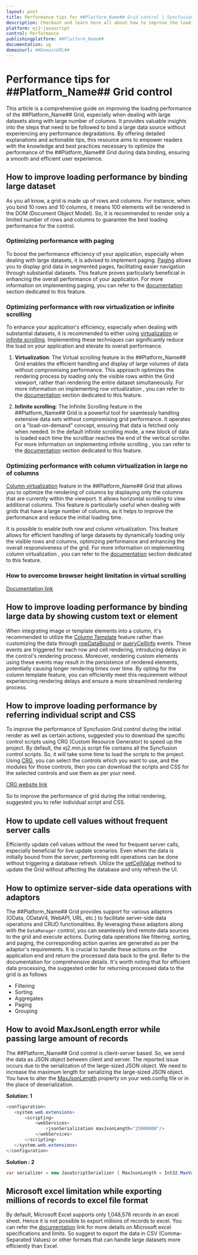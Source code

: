 ```yaml
---
layout: post
title: Performance tips for ##Platform_Name## Grid control | Syncfusion
description: Checkout and learn here all about how to improve the loading performance of ##Platform_Name## Grid control even binding large data set.
platform: ej2-javascript
control: Performance 
publishingplatform: ##Platform_Name##
documentation: ug
domainurl: ##DomainURL##
---
```


# Performance tips for ##Platform_Name## Grid control

This article is a comprehensive guide on improving the loading performance of the ##Platform_Name## Grid, especially when dealing with large datasets along with large number of columns. It provides valuable insights into the steps that need to be followed to bind a large data source without experiencing any performance degradations. By offering detailed explanations and actionable tips, this resource aims to empower readers with the knowledge and best practices necessary to optimize the performance of the ##Platform_Name## Grid during data binding, ensuring a smooth and efficient user experience.

## How to improve loading performance by binding large dataset
As you all know, a grid is made up of rows and columns. For instance, when you bind 10 rows and 10 columns, it means 100 elements will be rendered in the DOM (Document Object Model). So, it is recommended to render only a limited number of rows and columns to guarantee the best loading performance for the control.

### Optimizing performance with paging 
To boost the performance efficiency of your application, especially when dealing with large datasets, it is advised to implement paging. [Paging](https://ej2.syncfusion.com/documentation/grid/paging) allows you to display grid data in segmented pages, facilitating easier navigation through substantial datasets. This feature proves particularly beneficial in enhancing the overall performance of your application. For more information on implementing paging, you can refer to the [documentation](https://ej2.syncfusion.com/documentation/grid/paging) section dedicated to this feature.

### Optimizing performance with row virtualization or infinite scrolling 
To enhance your application's efficiency, especially when dealing with substantial datasets, it is recommended to either using [virtualization](https://ej2.syncfusion.com/documentation/grid/virtual-scroll) or [infinite scrolling](https://ej2.syncfusion.com/documentation/grid/infinite-scroll). Implementing these techniques can significantly reduce the load on your application and elevate its overall performance.

1.  **Virtualization**: The Virtual scrolling feature in the ##Platform_Name## Grid enables the efficient handling and display of large volumes of data without compromising performance. This approach optimizes the rendering process by loading only the visible rows within the Grid viewport, rather than rendering the entire dataset simultaneously. For more information on implementing row virtualization , you can refer to the [documentation](https://ej2.syncfusion.com/documentation/grid/virtual-scroll) section dedicated to this feature.

2.  **Infinite scrolling**: The Infinite Scrolling feature in the ##Platform_Name## Grid is a powerful tool for seamlessly handling extensive data sets without compromising grid performance. It operates on a "load-on-demand" concept, ensuring that data is fetched only when needed. In the default infinite scrolling mode, a new block of data is loaded each time the scrollbar reaches the end of the vertical scroller. For more information on implementing infinite scrolling , you can refer to the [documentation](https://ej2.syncfusion.com/documentation/grid/infinite-scroll) section dedicated to this feature.

### Optimizing performance with column virtualization in large no of columns
[Column virtualization](https://ej2.syncfusion.com/documentation/grid/virtual-scroll#column-virtualization) feature in the ##Platform_Name## Grid that allows you to optimize the rendering of columns by displaying only the columns that are currently within the viewport. It allows horizontal scrolling to view additional columns. This feature is particularly useful when dealing with grids that have a large number of columns, as it helps to improve the performance and reduce the initial loading time.

It is possible to enable both row and column virtualization. This feature allows for efficient handling of large datasets by dynamically loading only the visible rows and columns, optimizing performance and enhancing the overall responsiveness of the grid. For more information on implementing column virtualization , you can refer to the [documentation](https://ej2.syncfusion.com/documentation/grid/virtual-scroll#column-virtualization) section dedicated to this feature.

### How to overcome browser height limitation in virtual scrolling
[Documentation link](https://ej2.syncfusion.com/documentation/grid/virtual-scroll#browser-height-limitation-in-virtual-scrolling-and-solution)

## How to improve loading performance by binding large data by showing custom text or element
When integrating image or template elements into a column, it's recommended to utilize the [Column Template](https://ej2.syncfusion.com/documentation/grid/columns/column-template) feature rather than customizing the data through [rowDataBound](https://ej2.syncfusion.com/documentation/api/grid/#rowdatabound) or [queryCellInfo](https://ej2.syncfusion.com/documentation/api/grid/#querycellinfo) events. These events are triggered for each row and cell rendering, introducing delays in the control's rendering process. Moreover, rendering custom elements using these events may result in the persistence of rendered elements, potentially causing longer rendering times over time. By opting for the column template feature, you can efficiently meet this requirement without experiencing rendering delays and ensure a more streamlined rendering process.

## How to improve loading performance by referring individual script and CSS

To improve the performance of Syncfusion Grid control during the initial render as well as certain actions, suggested you to download the specific control scripts using CRG (Custom Resource Generator) to speed up the project. By default, the ej2.min.js script file contains all the Syncfusion control scripts. So, it will take some time to load the scripts to the project. Using [CRG](https://ej2.syncfusion.com/aspnetmvc/documentation/common/custom-resource-generator), you can select the controls which you want to use, and the modules for those controls, then you can download the scripts and CSS for the selected controls and use them as per your need.

[CRG website link](https://crg.syncfusion.com/) 

So to improve the performance of grid during the initial rendering, suggested you to refer individual script and CSS.

## How to update cell values without frequent server calls 

Efficiently update cell values without the need for frequent server calls, especially beneficial for live update scenarios. Even when the data is initially bound from the server, performing edit operations can be done without triggering a database refresh. Utilize the [setCellValue](https://ej2.syncfusion.com/documentation/api/grid/#setcellvalue) method to update the Grid without affecting the database and only refresh the UI.

## How to optimize server-side data operations with adaptors

The ##Platform_Name## Grid provides support for various adaptors (OData, ODataV4, WebAPI, URL, etc.) to facilitate server-side data operations and CRUD functionalities. By leveraging these adaptors along with the `DataManager` control, you can seamlessly bind remote data sources to the grid and execute actions. During data operations like filtering, sorting, and paging, the corresponding action queries are generated as per the adaptor's requirements. It is crucial to handle these actions on the application end and return the processed data back to the grid. Refer to the documentation for comprehensive details. It's worth noting that for efficient data processing, the suggested order for returning processed data to the grid is as follows
* Filtering
* Sorting
* Aggregates
* Paging
* Grouping

## How to avoid MaxJsonLength error while passing large amount of records

The ##Platform_Name## Grid control is client-server based. So, we send the data as JSON object between client and server. The reported issue occurs due to the serialization of the large-sized JSON object. We need to increase the maximum length for serializing the large-sized JSON object. You have to alter the [MaxJsonLength](https://social.msdn.microsoft.com/Forums/en-US/ab1a5864-46e2-4c57-9511-dc3f60cc314a/how-to-increase-maxjsonlength-for-json-post-in-mvc3?forum=aspmv) property on your web.config file or in the place of deserialization.

**Solution: 1**

```csharp
<configuration> 
   <system.web.extensions>
       <scripting>
           <webServices>
               <jsonSerialization maxJsonLength="25000000"/>
           </webServices>
       </scripting>
   </system.web.extensions>
</configuration> 
```

**Solution : 2**
```csharp
var serializer = new JavaScriptSerializer { MaxJsonLength = Int32.MaxValue };
```

## Microsoft excel limitation while exporting millions of records to excel file format

By default, Microsoft Excel supports only 1,048,576 records in an excel sheet. Hence it is not possible to export millions of records to excel. You can refer the [documentation](https://support.microsoft.com/en-gb/office/excel-specifications-and-limits-1672b34d-7043-467e-8e27-269d656771c3) link for more details on Microsoft excel specifications and limits. So suggest to export the data in CSV (Comma-Separated Values) or other formats that can handle large datasets more efficiently than Excel.